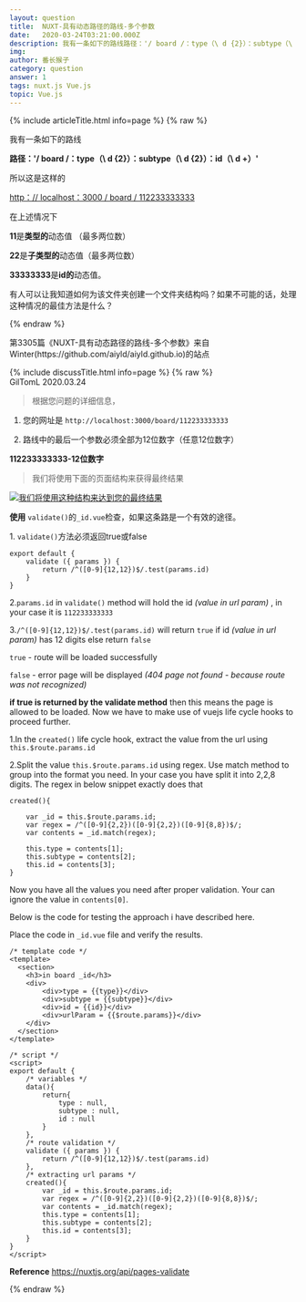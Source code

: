 ```yaml
---
layout: question
title:  NUXT-具有动态路径的路线-多个参数
date:   2020-03-24T03:21:00.000Z
description: 我有一条如下的路线路径：'/ board /：type（\ d {2}）：subtype（\ d {2}）：id（\ d +）'所以这是这样的...
img: 
author: 番长猴子
category: question
answer: 1
tags: nuxt.js Vue.js
topic: Vue.js
---
```

<div class="article-root">
  <div class="article">
    {% include articleTitle.html info=page %}
    {% raw %}
    <div class="article-content"><p><font style="vertical-align: inherit;"><font style="vertical-align: inherit;">我有一条如下的路线</font></font></p>

<p><strong><font style="vertical-align: inherit;"><font style="vertical-align: inherit;">路径：'/ board /：type（\ d {2}）：subtype（\ d {2}）：id（\ d +）'</font></font></strong></p>

<p><font style="vertical-align: inherit;"><font style="vertical-align: inherit;">所以这是这样的</font></font></p>

<p><a href="http://localhost:3000/board/112233333333" rel="nofollow noreferrer"><font style="vertical-align: inherit;"><font style="vertical-align: inherit;">http：// localhost：3000 / board / 112233333333</font></font></a></p>

<p><font style="vertical-align: inherit;"><font style="vertical-align: inherit;">在上述情况下</font></font></p>

<p><strong><font style="vertical-align: inherit;"><font style="vertical-align: inherit;">11</font></font></strong><font style="vertical-align: inherit;"><font style="vertical-align: inherit;">是</font></font><strong><font style="vertical-align: inherit;"><font style="vertical-align: inherit;">类型的</font></font></strong><font style="vertical-align: inherit;"><font style="vertical-align: inherit;">动态值</font><font style="vertical-align: inherit;">  （最多两位数）</font></font></p>

<p><strong><font style="vertical-align: inherit;"><font style="vertical-align: inherit;">22</font></font></strong><font style="vertical-align: inherit;"><font style="vertical-align: inherit;">是</font></font><strong><font style="vertical-align: inherit;"><font style="vertical-align: inherit;">子类型的</font></font></strong><font style="vertical-align: inherit;"><font style="vertical-align: inherit;">动态值</font><font style="vertical-align: inherit;">（最多两位数）</font></font></p>

<p><strong><font style="vertical-align: inherit;"><font style="vertical-align: inherit;">33333333</font></font></strong><font style="vertical-align: inherit;"><font style="vertical-align: inherit;">是</font></font><strong><font style="vertical-align: inherit;"><font style="vertical-align: inherit;">id的</font></font></strong><font style="vertical-align: inherit;"><font style="vertical-align: inherit;">动态值</font><font style="vertical-align: inherit;">。</font></font></p>

<p><font style="vertical-align: inherit;"><font style="vertical-align: inherit;">有人可以让我知道如何为该文件夹创建一个文件夹结构吗？</font><font style="vertical-align: inherit;">如果不可能的话，处理这种情况的最佳方法是什么？</font></font></p></div>
    {% endraw %}
  </div>
  <p class="winter_mark">第3305篇《NUXT-具有动态路径的路线-多个参数》来自Winter(https://github.com/aiyld/aiyld.github.io)的站点</p>
  <div class="discuss-wrapper">
    {% include discussTitle.html info=page %}
    {% raw %}
    <div class="discuss-item">
        <div class="discuss-parent">
          <div class="discuss-meta">
            <span class="discuss-user">GilTomL</span>
            <span class="discuss-time">2020.03.24</span>
          </div>
          <div class="discuss-comment"><blockquote>
  <p><font style="vertical-align: inherit;"><font style="vertical-align: inherit;">根据您问题的详细信息，</font></font></p>
</blockquote>

<ol>
<li><p><font style="vertical-align: inherit;"><font style="vertical-align: inherit;">您的网址是 </font></font><code>http://localhost:3000/board/112233333333</code></p></li>
<li><p><font style="vertical-align: inherit;"><font style="vertical-align: inherit;">路线中的最后一个参数必须全部为12位数字（任意12位数字）</font></font></p></li>
</ol>

<p><strong><font style="vertical-align: inherit;"><font style="vertical-align: inherit;">112233333333-12位数字</font></font></strong></p>

<blockquote>
  <p><font style="vertical-align: inherit;"><font style="vertical-align: inherit;">我们将使用下面的页面结构来获得最终结果</font></font></p>
</blockquote>

<p><a href="https://i.stack.imgur.com/KgmMY.png" rel="noreferrer"><img src="https://i.stack.imgur.com/KgmMY.png" alt="我们将使用这种结构来达到您的最终结果"></a></p>

<p><strong><font style="vertical-align: inherit;"><font style="vertical-align: inherit;">使用</font></font></strong> <code>validate()</code><font style="vertical-align: inherit;"><font style="vertical-align: inherit;">的</font></font><code>_id.vue</code><font style="vertical-align: inherit;"><font style="vertical-align: inherit;">检查，如果这条路是一个有效的途径。</font></font></p>

<p><font style="vertical-align: inherit;"><font style="vertical-align: inherit;">1. </font></font><code>validate()</code><font style="vertical-align: inherit;"><font style="vertical-align: inherit;">方法必须返回true或false</font></font></p>

<pre><code>export default {<font></font>
    validate ({ params }) {<font></font>
        return /^([0-9]{12,12})$/.test(params.id)<font></font>
    }    <font></font>
}<font></font>
</code></pre>

<p>2.<code>params.id</code> in <code>validate()</code> method will hold the id <em>(value in url param)</em> , in your case it is <code>112233333333</code> </p>

<p>3.<code>/^([0-9]{12,12})$/.test(params.id)</code> will return <code>true</code> if id <em>(value in url param)</em> has 12 digits else return <code>false</code></p>

<p><code>true</code> - route will be loaded successfully</p>

<p><code>false</code> - error page will be displayed <em>(404 page not found - because route was not recognized)</em></p>

<p><strong>if true is returned by the validate method</strong> then this means the page is allowed to be loaded. Now we have to make use of vuejs life cycle hooks to proceed further.</p>

<p>1.In the <code>created()</code> life cycle hook, extract the value from the url using <code>this.$route.params.id</code> </p>

<p>2.Split the value <code>this.$route.params.id</code> using regex. Use match method to group into the format you need. In your case you have split it into 2,2,8 digits. The regex in below snippet exactly does that</p>

<pre><code>created(){<font></font>
<font></font>
    var _id = this.$route.params.id;<font></font>
    var regex = /^([0-9]{2,2})([0-9]{2,2})([0-9]{8,8})$/;<font></font>
    var contents = _id.match(regex);<font></font>
<font></font>
    this.type = contents[1];<font></font>
    this.subtype = contents[2];<font></font>
    this.id = contents[3]; <font></font>
}<font></font>
</code></pre>

<p>Now you have all the values you need after proper validation. Your can ignore the value in <code>contents[0]</code>.</p>

<p>Below is the code for testing the approach i have described here. </p>

<p>Place the code in <code>_id.vue</code> file and verify the results.</p>

<pre><code>/* template code */<font></font>
&lt;template&gt;<font></font>
  &lt;section&gt;<font></font>
    &lt;h3&gt;in board _id&lt;/h3&gt;    <font></font>
    &lt;div&gt;<font></font>
        &lt;div&gt;type = {{type}}&lt;/div&gt;<font></font>
        &lt;div&gt;subtype = {{subtype}}&lt;/div&gt;<font></font>
        &lt;div&gt;id = {{id}}&lt;/div&gt;<font></font>
        &lt;div&gt;urlParam = {{$route.params}}&lt;/div&gt;<font></font>
    &lt;/div&gt;<font></font>
  &lt;/section&gt;<font></font>
&lt;/template&gt;<font></font>
<font></font>
/* script */<font></font>
&lt;script&gt;<font></font>
export default {<font></font>
    /* variables */<font></font>
    data(){<font></font>
        return{<font></font>
            type : null,<font></font>
            subtype : null,<font></font>
            id : null<font></font>
        }<font></font>
    },<font></font>
    /* route validation */<font></font>
    validate ({ params }) {<font></font>
        return /^([0-9]{12,12})$/.test(params.id)<font></font>
    },<font></font>
    /* extracting url params */<font></font>
    created(){<font></font>
        var _id = this.$route.params.id;<font></font>
        var regex = /^([0-9]{2,2})([0-9]{2,2})([0-9]{8,8})$/;<font></font>
        var contents = _id.match(regex);<font></font>
        this.type = contents[1];<font></font>
        this.subtype = contents[2];<font></font>
        this.id = contents[3]; <font></font>
    }<font></font>
}<font></font>
&lt;/script&gt;<font></font>
</code></pre>

<p><strong>Reference</strong> <a href="https://nuxtjs.org/api/pages-validate" rel="noreferrer">https://nuxtjs.org/api/pages-validate</a></p></div>
        </div></div>
    {% endraw %}
  </div>
<div>
